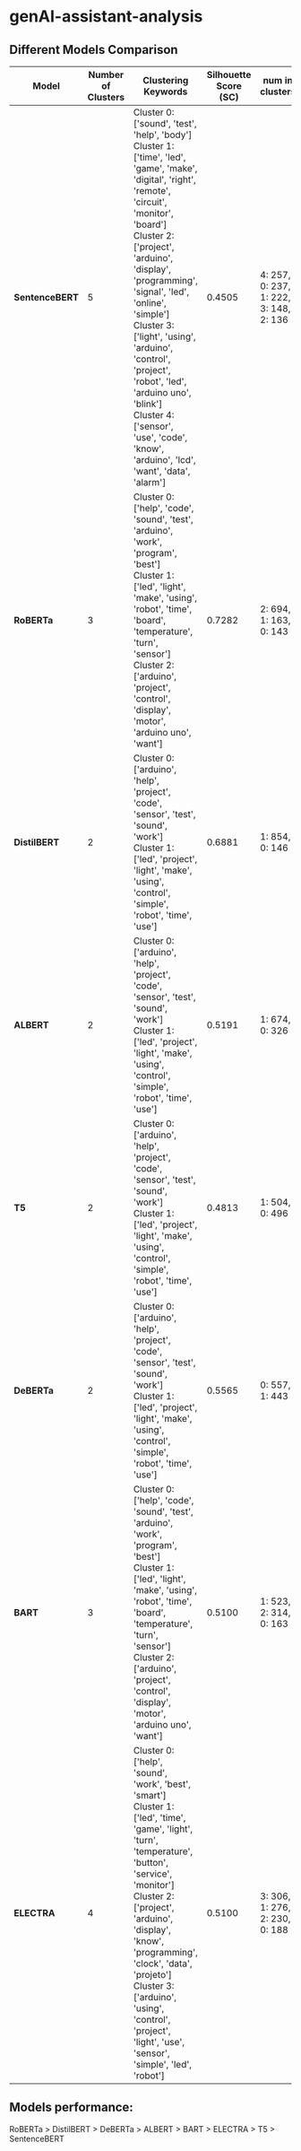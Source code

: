 # genAI-assistant-analysis

## Different Models Comparison


| Model          | Number of Clusters | Clustering Keywords | Silhouette Score (SC) | num in clusters |
|----------------|--------------------|------------------------|-----------------------|-----------------------|
| **SentenceBERT** | 5                  | Cluster 0: ['sound', 'test', 'help', 'body'] <br> Cluster 1: ['time', 'led', 'game', 'make', 'digital', 'right', 'remote', 'circuit', 'monitor', 'board'] <br> Cluster 2: ['project', 'arduino', 'display', 'programming', 'signal', 'led', 'online', 'simple'] <br> Cluster 3: ['light', 'using', 'arduino', 'control', 'project', 'robot', 'led', 'arduino uno', 'blink'] <br> Cluster 4: ['sensor', 'use', 'code', 'know', 'arduino', 'lcd', 'want', 'data', 'alarm'] | 0.4505 | 4: 257, 0: 237, 1: 222, 3: 148, 2: 136|
| **RoBERTa**        | 3                  | Cluster 0: ['help', 'code', 'sound', 'test', 'arduino', 'work', 'program', 'best'] <br> Cluster 1: ['led', 'light', 'make', 'using', 'robot', 'time', 'board', 'temperature', 'turn', 'sensor'] <br> Cluster 2: ['arduino', 'project', 'control', 'display', 'motor', 'arduino uno', 'want'] | 0.7282 | 2: 694, 1: 163, 0: 143 |
| **DistilBERT**     | 2                  | Cluster 0: ['arduino', 'help', 'project', 'code', 'sensor', 'test', 'sound', 'work'] <br> Cluster 1: ['led', 'project', 'light', 'make', 'using', 'control', 'simple', 'robot', 'time', 'use'] | 0.6881 | 1: 854, 0: 146 |
| **ALBERT**         | 2                  | Cluster 0: ['arduino', 'help', 'project', 'code', 'sensor', 'test', 'sound', 'work'] <br> Cluster 1: ['led', 'project', 'light', 'make', 'using', 'control', 'simple', 'robot', 'time', 'use'] | 0.5191 | 1: 674, 0: 326 |
| **T5**             | 2                  | Cluster 0: ['arduino', 'help', 'project', 'code', 'sensor', 'test', 'sound', 'work'] <br> Cluster 1: ['led', 'project', 'light', 'make', 'using', 'control', 'simple', 'robot', 'time', 'use'] | 0.4813 | 1: 504, 0: 496 |
| **DeBERTa**        | 2                | Cluster 0: ['arduino', 'help', 'project', 'code', 'sensor', 'test', 'sound', 'work'] <br> Cluster 1: ['led', 'project', 'light', 'make', 'using', 'control', 'simple', 'robot', 'time', 'use'] | 0.5565 | 0: 557, 1: 443 |
| **BART**           | 3                  | Cluster 0: ['help', 'code', 'sound', 'test', 'arduino', 'work', 'program', 'best'] <br> Cluster 1: ['led', 'light', 'make', 'using', 'robot', 'time', 'board', 'temperature', 'turn', 'sensor'] <br> Cluster 2: ['arduino', 'project', 'control', 'display', 'motor', 'arduino uno', 'want'] | 0.5100 | 1: 523, 2: 314, 0: 163 |
| **ELECTRA**        | 4                  | Cluster 0: ['help', 'sound', 'work', 'best', 'smart'] <br> Cluster 1: ['led', 'time', 'game', 'light', 'turn', 'temperature', 'button', 'service', 'monitor'] <br> Cluster 2: ['project', 'arduino', 'display', 'know', 'programming', 'clock', 'data', 'projeto'] <br> Cluster 3: ['arduino', 'using', 'control', 'project', 'light', 'use', 'sensor', 'simple', 'led', 'robot'] | 0.5100 | 3: 306, 1: 276, 2: 230, 0: 188 | 

## Models performance:
RoBERTa > DistilBERT > DeBERTa > ALBERT > BART > ELECTRA > T5 > SentenceBERT 